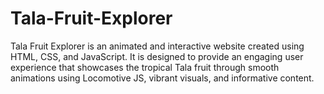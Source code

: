 # Tala-Fruit-Explorer
Tala Fruit Explorer is an animated and interactive website created using HTML, CSS, and JavaScript. It is designed to provide an engaging user experience that showcases the tropical Tala fruit through smooth animations using Locomotive JS, vibrant visuals, and informative content.
